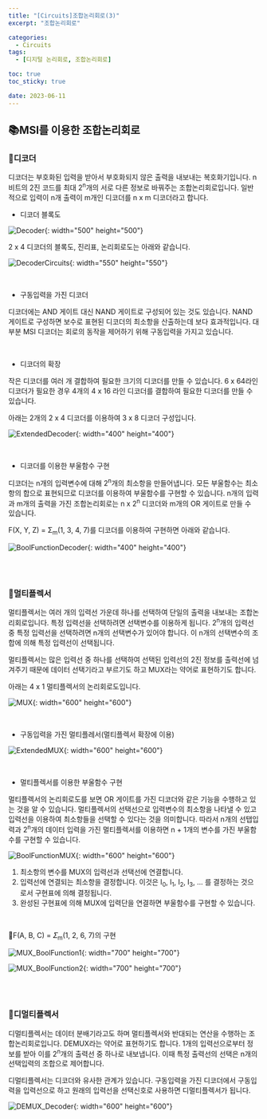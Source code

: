 ```yaml
---
title: "[Circuits]조합논리회로(3)"
excerpt: "조합논리회로"

categories:
  - Circuits
tags:
  - [디지털 논리회로, 조합논리회로]

toc: true
toc_sticky: true

date: 2023-06-11
---
```


## 📚MSI를 이용한 조합논리회로
### 📄디코더
디코더는 부호화된 입력을 받아서 부호화되지 않은 출력을 내보내는 복호화기입니다. n 비트의 2진 코드를 최대 2<sup>n</sup>개의 서로 다른 정보로 바꿔주는 조합논리회로입니다. 일반적으로 입력이 n개 출력이 m개인 디코더를 n x m 디코더라고 합니다.

* 디코더 블록도

![Decoder](\assets\images\Circuits\Decoder.png){:  width="500" height="500"}

2 x 4 디코더의 블록도, 진리표, 논리회로도는 아래와 같습니다.

![DecoderCircuits](\assets\images\Circuits\DecoderCircuits.png){:  width="550" height="550"}

<br>

* 구동입력을 가진 디코더

디코더에는 AND 게이트 대신 NAND 게이트로 구성되어 있는 것도 있습니다. NAND 게이트로 구성하면 보수로 표현된 디코더의 최소항을 산출하는데 보다 효과적입니다. 대부분 MSI 디코더는 회로의 동작을 제어하기 위해 구동입력을 가지고 있습니다.

<br>

* 디코더의 확장

작은 디코더를 여러 개 결합하여 필요한 크기의 디코더를 만들 수 있습니다. 6 x 64라인 디코더가 필요한 경우 4개의 4 x 16 라인 디코더를 결합하여 필요한 디코더를 만들 수 있습니다.

아래는 2개의 2 x 4 디코더를 이용하여 3 x 8 디코더 구성입니다.

![ExtendedDecoder](\assets\images\Circuits\ExtendedDecoder.png){:  width="400" height="400"}

<br>

* 디코더를 이용한 부울함수 구현

디코더는 n개의 입력변수에 대해 2<sup>n</sup>개의 최소항을 만들어냅니다. 모든 부울함수는 최소항의 합으로 표현되므로 디코더를 이용하여 부울함수를 구현할 수 있습니다. n개의 입력과 m개의 출력을 가진 조합논리회로는 n x 2<sup>n</sup> 디코더와 m개의 OR 게이트로 만들 수 있습니다.

F(X, Y, Z) = Σ<sub>m</sub>(1, 3, 4, 7)를 디코더를 이용하여 구현하면 아래와 같습니다.

![BoolFunctionDecoder](\assets\images\Circuits\BoolFunctionDecoder.png){:  width="400" height="400"}

<br><br>

### 📄멀티플렉서
멀티플렉서는 여러 개의 입력선 가운데 하나를 선택하여 단일의 출력을 내보내는 조합논리회로입니다. 특정 입력선을 선택하려면 선택변수를 이용하게 됩니다. 2<sup>n</sup>개의 입력선 중 특정 입력선을 선택하려면 n개의 선택변수가 있어야 합니다. 이 n개의 선택변수의 조합에 의해 특정 입력선이 선택됩니다.

멀티플렉서는 많은 입력선 중 하나를 선택하여 선택된 입력선의 2진 정보를 출력선에 넘겨주기 때문에 데이터 선택기라고 부르기도 하고 MUX라는 약어로 표현하기도 합니다.

아래는 4 x 1 멀티플렉서의 논리회로도입니다.

![MUX](\assets\images\Circuits\MUX.png){:  width="600" height="600"}

<br>

* 구동입력을 가진 멀티플레서(멀티플렉서 확장에 이용)

![ExtendedMUX](\assets\images\Circuits\ExtendedMUX.png){:  width="600" height="600"}

<br>

* 멀티플렉서를 이용한 부울함수 구현

멀티플렉서의 논리회로도를 보면 OR 게이트를 가진 디코더와 같은 기능을 수행하고 있는 것을 알 수 있습니다. 멀티플렉서의 선택선으로 입력변수의 최소항을 나타낼 수 있고 입력선을 이용하여 최소항들을 선택할 수 있다는 것을 의미합니다. 따라서 n개의 선탭입력과 2<sup>n</sup>개의 데이터 입력을 가진 멀티플렉서를 이용하면 n + 1개의 변수를 가진 부울함수를 구현할 수 있습니다.

![BoolFunctionMUX](\assets\images\Circuits\BoolFunctionMUX.png){:  width="600" height="600"}

1. 최소항의 변수를 MUX의 입력선과 선택선에 연결합니다.
2. 입력선에 연결되는 최소항을 결정합니다. 이것은 I<sub>0</sub>, I<sub>1</sub>, I<sub>2</sub>, I<sub>3</sub>, ... 를 결정하는 것으로서 구현표에 의해 결정됩니다.
3. 완성된 구현표에 의해 MUX에 입력단을 연결하면 부울함수를 구현할 수 있습니다.

<br>

📍F(A, B, C) = 𝛴<sub>m</sub>(1, 2, 6, 7)의 구현

![MUX_BoolFunction1](\assets\images\Circuits\MUX_BoolFunction1.png){:  width="700" height="700"}

![MUX_BoolFunction2](\assets\images\Circuits\MUX_BoolFunction2.png){:  width="700" height="700"}

<br><br>

### 📄디멀티플렉서
디멀티플렉서는 데이터 분배기라고도 하며 멀티플렉서와 반대되는 연산을 수행하는 조합논리회로입니다. DEMUX라는 약어로 표현하기도 합니다. 1개의 입력선으로부터 정보를 받아 이를 2<sup>n</sup>개의 출력선 중 하나로 내보냅니다. 이때 특정 출력선의 선택은 n개의 선택입력의 조합으로 제어합니다.

디멀티플렉서는 디코더와 유사한 관계가 있습니다. 구동입력을 가진 디코더에서 구동입력을 입력선으로 하고 원래의 입력선을 선택신호로 사용하면 디멀티플렉서가 됩니다.

![DEMUX_Decoder](\assets\images\Circuits\DEMUX_Decoder.png){:  width="600" height="600"}

<br><br>